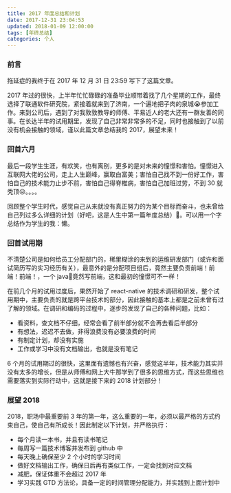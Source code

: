 ```yaml
---
title: 2017 年度总结和计划
date: 2017-12-31 23:04:53
updated: 2018-01-09 12:00:00
tags: [年终总结]
categories: 个人
---
```

### 前言

拖延症的我终于在 2017 年 12 月 31 日 23:59 写下了这篇文章。

2017 年过的很快，上半年忙忙碌碌的准备毕业顺带着找了几个星期的工作，最终选择了联通软件研究院，紧接着就来到了济南，一个遍地把子肉的泉城:sob:参加工作。来到公司后，遇到了对我敦敦教导的师傅、平易近人的老大还有一群友善的同事。在长达半年的试用期里，发现了自己非常非常多的不足，同时也接触到了以前没有机会接触的领域，谨以此篇文章总结我的 2017，展望未来！

<!--more-->

### 回首六月

最后一段学生生涯，有欢笑，也有离别，更多的是对未来的憧憬和害怕。憧憬进入互联网大佬的公司，走上人生巅峰，赢取白富美；害怕自己找不到一份好工作，害怕自己的技术能力止步不前，害怕自己得脊椎病，害怕自己加班过劳，不到 30 就秃顶:cry:。。。。

回顾整个学生时代，感觉自己从来就没有真正努力的为某个目标而奋斗，也未曾给自己列过多么详细的计划（好吧，这是人生中第一篇年度总结）:drooling_face:。可以用一个字总结作为学生的我：懒。

### 回首试用期

不清楚公司是如何给员工分配部门的，稀里糊涂的来到的运维研发部门（或许和面试简历写的实习经历有关），最意外的是分配项目组后，竟然主要负责前端！前端！前端！，一个 java:dog:竟然写前端，这和最初的憧憬可不一样！

在前几个月的试用过度后，果然开始了 react-native 的技术调研和研发，整个试用期中，主要负责的就是跨平台技术的部分，因此接触的基本上都是之前未曾有过了解的领域。在调研和编码的过程中，逐步的发现了自己的各种问题，比如：

* 看资料，查文档不仔细，经常会看了前半部分就不会再去看后半部分
* 有想法，迟迟不去做，非得浪费没有必要浪费的时间
* 有制定计划，却没有实施
* 工作或学习中没有文档输出，也就是没有笔记

6 个月的试用期过的很快，这里面有遗憾也有兴奋，感觉这半年，技术能力其实并没有太多的增长，但是从师傅和网上大牛那学到了很多的思维方式，而这些思维也需要落实到实际行动中，这就是接下来的 2018 计划部分！

### 展望 2018

2018，职场中最重要前 3 年的第一年，这么重要的一年，必须以最严格的方式约束自己，使自己有所成长！因此制定以下计划，并严格执行：

* 每个月读一本书，并且有读书笔记
* 每周写一篇技术博客并发布到 github 中
* 每天晚上确保至少 2 个小时的学习时间
* 做好文档输出工作，确保日后再有类似工作，一定会找到对应文档
* 减肥，保证体重不会超过 2017 年
* 学习实践 GTD 方法论，具备一定的时间管理分配能力，并实践到上面计划中